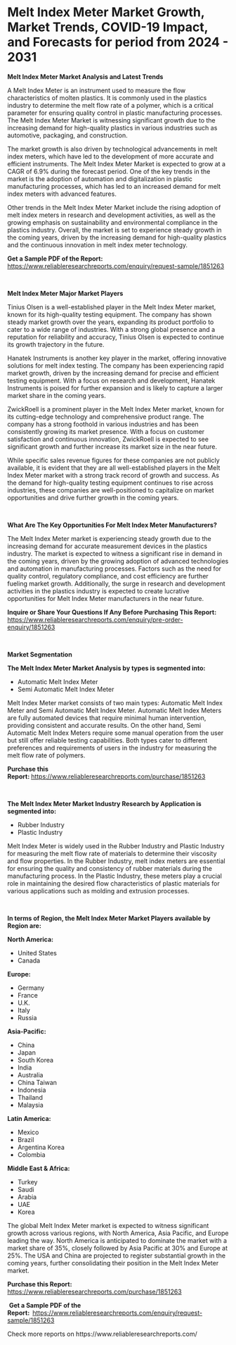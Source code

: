 <p><h1>Melt Index Meter Market Growth, Market Trends, COVID-19 Impact, and Forecasts for period from 2024 - 2031</h1></p><p><strong>Melt Index Meter Market Analysis and Latest Trends</strong></p>
<p><p>A Melt Index Meter is an instrument used to measure the flow characteristics of molten plastics. It is commonly used in the plastics industry to determine the melt flow rate of a polymer, which is a critical parameter for ensuring quality control in plastic manufacturing processes. The Melt Index Meter Market is witnessing significant growth due to the increasing demand for high-quality plastics in various industries such as automotive, packaging, and construction.</p><p>The market growth is also driven by technological advancements in melt index meters, which have led to the development of more accurate and efficient instruments. The Melt Index Meter Market is expected to grow at a CAGR of 6.9% during the forecast period. One of the key trends in the market is the adoption of automation and digitalization in plastic manufacturing processes, which has led to an increased demand for melt index meters with advanced features.</p><p>Other trends in the Melt Index Meter Market include the rising adoption of melt index meters in research and development activities, as well as the growing emphasis on sustainability and environmental compliance in the plastics industry. Overall, the market is set to experience steady growth in the coming years, driven by the increasing demand for high-quality plastics and the continuous innovation in melt index meter technology.</p></p>
<p><strong>Get a Sample PDF of the Report:&nbsp;</strong> <a href="https://www.reliableresearchreports.com/enquiry/request-sample/1851263">https://www.reliableresearchreports.com/enquiry/request-sample/1851263</a></p>
<p>&nbsp;</p>
<p><strong>Melt Index Meter Major Market Players</strong></p>
<p><p>Tinius Olsen is a well-established player in the Melt Index Meter market, known for its high-quality testing equipment. The company has shown steady market growth over the years, expanding its product portfolio to cater to a wide range of industries. With a strong global presence and a reputation for reliability and accuracy, Tinius Olsen is expected to continue its growth trajectory in the future.</p><p>Hanatek Instruments is another key player in the market, offering innovative solutions for melt index testing. The company has been experiencing rapid market growth, driven by the increasing demand for precise and efficient testing equipment. With a focus on research and development, Hanatek Instruments is poised for further expansion and is likely to capture a larger market share in the coming years.</p><p>ZwickRoell is a prominent player in the Melt Index Meter market, known for its cutting-edge technology and comprehensive product range. The company has a strong foothold in various industries and has been consistently growing its market presence. With a focus on customer satisfaction and continuous innovation, ZwickRoell is expected to see significant growth and further increase its market size in the near future.</p><p>While specific sales revenue figures for these companies are not publicly available, it is evident that they are all well-established players in the Melt Index Meter market with a strong track record of growth and success. As the demand for high-quality testing equipment continues to rise across industries, these companies are well-positioned to capitalize on market opportunities and drive further growth in the coming years.</p></p>
<p>&nbsp;</p>
<p><strong>What Are The Key Opportunities For Melt Index Meter Manufacturers?</strong></p>
<p><p>The Melt Index Meter market is experiencing steady growth due to the increasing demand for accurate measurement devices in the plastics industry. The market is expected to witness a significant rise in demand in the coming years, driven by the growing adoption of advanced technologies and automation in manufacturing processes. Factors such as the need for quality control, regulatory compliance, and cost efficiency are further fueling market growth. Additionally, the surge in research and development activities in the plastics industry is expected to create lucrative opportunities for Melt Index Meter manufacturers in the near future.</p></p>
<p><strong>Inquire or Share Your Questions If Any Before Purchasing This Report:</strong> <a href="https://www.reliableresearchreports.com/enquiry/pre-order-enquiry/1851263">https://www.reliableresearchreports.com/enquiry/pre-order-enquiry/1851263</a></p>
<p>&nbsp;</p>
<p><strong>Market Segmentation</strong></p>
<p><strong>The Melt Index Meter Market Analysis by types is segmented into:</strong></p>
<p><ul><li>Automatic Melt Index Meter</li><li>Semi Automatic Melt Index Meter</li></ul></p>
<p><p>Melt Index Meter market consists of two main types: Automatic Melt Index Meter and Semi Automatic Melt Index Meter. Automatic Melt Index Meters are fully automated devices that require minimal human intervention, providing consistent and accurate results. On the other hand, Semi Automatic Melt Index Meters require some manual operation from the user but still offer reliable testing capabilities. Both types cater to different preferences and requirements of users in the industry for measuring the melt flow rate of polymers.</p></p>
<p><strong>Purchase this Report:&nbsp;</strong><a href="https://www.reliableresearchreports.com/purchase/1851263">https://www.reliableresearchreports.com/purchase/1851263</a></p>
<p>&nbsp;</p>
<p><strong>The Melt Index Meter Market Industry Research by Application is segmented into:</strong></p>
<p><ul><li>Rubber Industry</li><li>Plastic Industry</li></ul></p>
<p><p>Melt Index Meter is widely used in the Rubber Industry and Plastic Industry for measuring the melt flow rate of materials to determine their viscosity and flow properties. In the Rubber Industry, melt index meters are essential for ensuring the quality and consistency of rubber materials during the manufacturing process. In the Plastic Industry, these meters play a crucial role in maintaining the desired flow characteristics of plastic materials for various applications such as molding and extrusion processes.</p></p>
<p>&nbsp;</p>
<p><strong>In terms of Region, the Melt Index Meter Market Players available by Region are:</strong></p>
<p>
    <p> <strong> North America: </strong>
        <ul>
            <li>United States</li>
            <li>Canada</li>
        </ul>
        </p> 
    <p> <strong> Europe: </strong>
        <ul>
            <li>Germany</li>
            <li>France</li>
            <li>U.K.</li>
            <li>Italy</li>
            <li>Russia</li>
        </ul>
        </p> 
    <p> <strong> Asia-Pacific: </strong>
        <ul>
            <li>China</li>
            <li>Japan</li>
            <li>South Korea</li>
            <li>India</li>
            <li>Australia</li>
            <li>China Taiwan</li>
            <li>Indonesia</li>
            <li>Thailand</li>
            <li>Malaysia</li>
        </ul>
        </p> 
    <p> <strong> Latin America: </strong>
        <ul>
            <li>Mexico</li>
            <li>Brazil</li>
            <li>Argentina Korea</li>
            <li>Colombia</li>
        </ul>
        </p> 
    <p> <strong> Middle East & Africa: </strong>
        <ul>
            <li>Turkey</li>
            <li>Saudi</li>
            <li>Arabia</li>
            <li>UAE</li>
            <li>Korea</li>
        </ul>
    </p>
    </p>
<p><p>The global Melt Index Meter market is expected to witness significant growth across various regions, with North America, Asia Pacific, and Europe leading the way. North America is anticipated to dominate the market with a market share of 35%, closely followed by Asia Pacific at 30% and Europe at 25%. The USA and China are projected to register substantial growth in the coming years, further consolidating their position in the Melt Index Meter market.</p></p>
<p><strong>Purchase this Report: </strong><a href="https://www.reliableresearchreports.com/purchase/1851263">https://www.reliableresearchreports.com/purchase/1851263</a></p>
<p>&nbsp;<strong>Get a Sample PDF of the Report:&nbsp;&nbsp;</strong><a href="https://www.reliableresearchreports.com/enquiry/request-sample/1851263">https://www.reliableresearchreports.com/enquiry/request-sample/1851263</a></p>
<p><strong></strong></p>
<p>Check more reports on https://www.reliableresearchreports.com/</p>